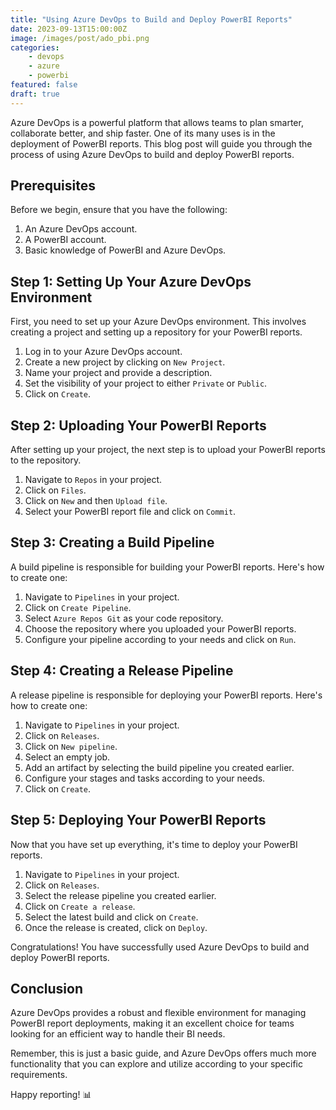 ```yaml
---
title: "Using Azure DevOps to Build and Deploy PowerBI Reports"
date: 2023-09-13T15:00:00Z
image: /images/post/ado_pbi.png
categories: 
    - devops
    - azure
    - powerbi
featured: false
draft: true
---
```


Azure DevOps is a powerful platform that allows teams to plan smarter, collaborate better, and ship faster. One of its many uses is in the deployment of PowerBI reports. This blog post will guide you through the process of using Azure DevOps to build and deploy PowerBI reports.

## Prerequisites

Before we begin, ensure that you have the following:

1. An Azure DevOps account.
2. A PowerBI account.
3. Basic knowledge of PowerBI and Azure DevOps.

## Step 1: Setting Up Your Azure DevOps Environment

First, you need to set up your Azure DevOps environment. This involves creating a project and setting up a repository for your PowerBI reports.

1. Log in to your Azure DevOps account.
2. Create a new project by clicking on `New Project`.
3. Name your project and provide a description.
4. Set the visibility of your project to either `Private` or `Public`.
5. Click on `Create`.

## Step 2: Uploading Your PowerBI Reports

After setting up your project, the next step is to upload your PowerBI reports to the repository.

1. Navigate to `Repos` in your project.
2. Click on `Files`.
3. Click on `New` and then `Upload file`.
4. Select your PowerBI report file and click on `Commit`.

## Step 3: Creating a Build Pipeline

A build pipeline is responsible for building your PowerBI reports. Here's how to create one:

1. Navigate to `Pipelines` in your project.
2. Click on `Create Pipeline`.
3. Select `Azure Repos Git` as your code repository.
4. Choose the repository where you uploaded your PowerBI reports.
5. Configure your pipeline according to your needs and click on `Run`.

## Step 4: Creating a Release Pipeline

A release pipeline is responsible for deploying your PowerBI reports. Here's how to create one:

1. Navigate to `Pipelines` in your project.
2. Click on `Releases`.
3. Click on `New pipeline`.
4. Select an empty job.
5. Add an artifact by selecting the build pipeline you created earlier.
6. Configure your stages and tasks according to your needs.
7. Click on `Create`.

## Step 5: Deploying Your PowerBI Reports

Now that you have set up everything, it's time to deploy your PowerBI reports.

1. Navigate to `Pipelines` in your project.
2. Click on `Releases`.
3. Select the release pipeline you created earlier.
4. Click on `Create a release`.
5. Select the latest build and click on `Create`.
6. Once the release is created, click on `Deploy`.

Congratulations! You have successfully used Azure DevOps to build and deploy PowerBI reports.

## Conclusion

Azure DevOps provides a robust and flexible environment for managing PowerBI report deployments, making it an excellent choice for teams looking for an efficient way to handle their BI needs.

Remember, this is just a basic guide, and Azure DevOps offers much more functionality that you can explore and utilize according to your specific requirements.

Happy reporting! 📊
